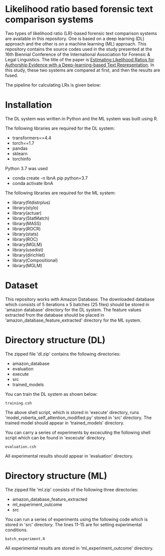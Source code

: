 # Likelihood ratio based forensic text comparison systems

Two types of likelihood ratio (LR)-based forensic text comparison systems are available in this repository. One is based on a deep learning (DL) approach and the other is on a machine learning (ML) approach. This repository contains the source codes used in the study presented at the 16th Biennial Conference of the International Association for Forensic & Legal Linguistics. The title of the paper is [Estimating Likelihood Ratios for Authorship Evidence with a Deep-learning-based Text Representation](https://www.dropbox.com/scl/fi/bbg49qyudnze4g5yaqa2z/iafll16_ml_dl_and_ftc.pptx?rlkey=f9yibkev6d1ncazpd35lwnj4o&dl=0). In this study, these two systems are compared at first, and then the results are fused.

The pipeline for calculating LRs is given below:



# Installation

The DL system was written in Python and the ML system was built using R.

The following libraries are required for the DL system:

  * transformers==4.4
  * torch==1.7
  * pandas
  * sklearn
  * torchinfo

Python 3.7 was used
  * conda create -n IbnA pip python=3.7
  * conda activate IbnA

The following libraries are required for the ML system:

 * library(fitdistrplus)
 * library(stylo)
 * library(actuar)
 * library(StatMatch)
 * library(MASS)
 * library(ROCR)
 * library(stats)
 * library(ROC)
 * library(MGLM)
 * library(usedist)
 * library(dirichlet)
 * library(Compositional)
 * library(MGLM)

# Dataset

This repository works with Amazon Database. The downloaded database which consists of 5 iterations x 5 batches (25 files) should be stored in 'amazon database' directory for the DL system. The feature values extracted from the database should be placed in 'amazon_database_feature_extracted' directory for the ML system.

# Directory structure (DL)

The zipped file 'dl.zip' contains the following directories:
* amazon_database
* evaluation
* execute
* src
* trained_models

You can train the DL system as shown below:

    training.csh

The above shell script, which is stored in 'execute' directory, runs 'model_roberta_self_attention_modified.py' stored in 'src' directory. The trained model should appear in 'trained_models' directory.

You can carry a series of experiments by excecuting the following shell script which can be found in 'excecute' directory.

    evaluation.csh

All experimental results should appear in 'evaluation' directory.

# Directory structure (ML)

The zipped file 'ml.zip' consists of the following three directories:
 * amazon_database_feature_extracted
 * ml_experiment_outcome
 * src

You can run a series of experiments using the following code which is stored in 'src' directory. The lines 11-15 are for setting experimental conditions.

    batch_experiment.R

All experimental results are stored in 'ml_experiment_outcome' directory.
